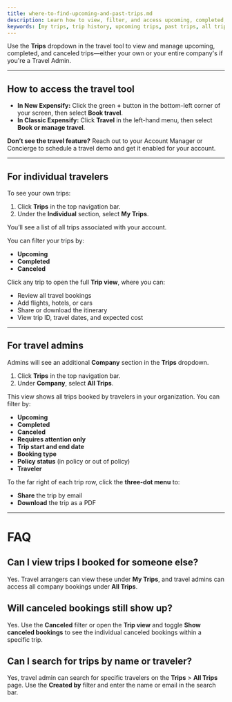 ```yaml
---
title: where-to-find-upcoming-and-past-trips.md
description: Learn how to view, filter, and access upcoming, completed, and canceled trips in Expensify’s travel tool.
keywords: [my trips, trip history, upcoming trips, past trips, all trips, canceled trips, travel admin, expensify travel, classic, new expensify]
---
```


<div id="new-expensify" markdown="1">

Use the **Trips** dropdown in the travel tool to view and manage upcoming, completed, and canceled trips—either your own or your entire company's if you're a Travel Admin.

---

## How to access the travel tool

- **In New Expensify:** Click the green **+** button in the bottom-left corner of your screen, then select **Book travel**.
- **In Classic Expensify:** Click **Travel** in the left-hand menu, then select **Book or manage travel**.

**Don’t see the travel feature?** Reach out to your Account Manager or Concierge to schedule a travel demo and get it enabled for your account.

---

## For individual travelers

To see your own trips:

1. Click **Trips** in the top navigation bar.
2. Under the **Individual** section, select **My Trips**.

You’ll see a list of all trips associated with your account.

You can filter your trips by:
- **Upcoming**
- **Completed**
- **Canceled**

Click any trip to open the full **Trip view**, where you can:
- Review all travel bookings
- Add flights, hotels, or cars
- Share or download the itinerary
- View trip ID, travel dates, and expected cost

---

## For travel admins

Admins will see an additional **Company** section in the **Trips** dropdown.

1. Click **Trips** in the top navigation bar.
2. Under **Company**, select **All Trips**.

This view shows all trips booked by travelers in your organization. You can filter by:

- **Upcoming**
- **Completed**
- **Canceled**
- **Requires attention only**
- **Trip start and end date**
- **Booking type**
- **Policy status** (in policy or out of policy)
- **Traveler**

To the far right of each trip row, click the **three-dot menu** to:
- **Share** the trip by email
- **Download** the trip as a PDF

---

# FAQ

## Can I view trips I booked for someone else?
Yes. Travel arrangers can view these under **My Trips**, and travel admins can access all company bookings under **All Trips**.

## Will canceled bookings still show up?
Yes. Use the **Canceled** filter or open the **Trip view** and toggle **Show canceled bookings** to see the individual canceled bookings within a specific trip.

## Can I search for trips by name or traveler?
Yes, travel admin can search for specific travelers on the **Trips** > **All Trips** page. Use the **Created by** filter and enter the name or email in the search bar. 

</div>
